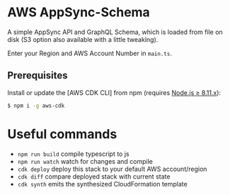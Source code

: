 # AWS AppSync-Schema
A simple AppSync API and GraphQL Schema, which is loaded from file on disk (S3 option also available with a little tweaking).

Enter your Region and AWS Account Number in `main.ts`.

## Prerequisites
Install or update the [AWS CDK CLI] from npm (requires [Node.js ≥ 8.11.x](https://nodejs.org/en/download)):

```bash
$ npm i -g aws-cdk
```

# Useful commands

 * `npm run build`   compile typescript to js
 * `npm run watch`   watch for changes and compile
 * `cdk deploy`      deploy this stack to your default AWS account/region
 * `cdk diff`        compare deployed stack with current state
 * `cdk synth`       emits the synthesized CloudFormation template
